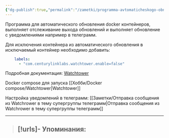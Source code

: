 ```yaml
---
{"dg-publish":true,"permalink":"/zametki/programma-avtomaticheskogo-obnovleniya-docker-watchtower/","created":"2024-07-11 21:10"}
---
```


Программа для автоматического обновления docker контейнеров, выполняет отслеживание выхода обновлений и выполняет обновление с уведомлениями например в телеграмм.

Для исключения контейнера из автоматического обновления в исключаемый контейнер необходимо добавить:
```yaml
    labels:
      - "com.centurylinklabs.watchtower.enable=false"
```

Подробная документация: [Watchtower](https://containrrr.dev/watchtower/) 

Docker compose для запуска [[Хобби/Docker compose/Watchtower\|Watchtower]]

Настройка уведомлений в телеграмм: [[Заметки/Отправка сообщения из Watchrower в тему супергруппы телеграмм\|Отправка сообщения из Watchrower в тему супергруппы телеграмм]]

---
> [!urls]- Упоминания:
> - 